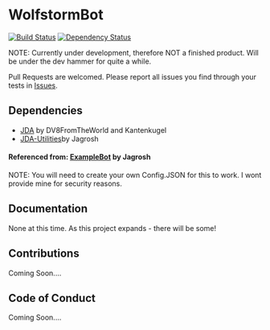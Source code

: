 # WolfstormBot 
[![Build Status](https://travis-ci.org/Wolfst0rm/WolfstormBot.svg?branch=master)](https://travis-ci.org/Wolfst0rm/WolfstormBot) 
[![Dependency Status](https://www.versioneye.com/user/projects/59b64c85368b08003d0e8bdf/badge.svg?style=flat-square)](https://www.versioneye.com/user/projects/59b64c85368b08003d0e8bdf)

NOTE: Currently under development, therefore NOT a finished product. Will be under the dev hammer for quite a while.

Pull Requests are welcomed. Please report all issues you find through your tests in [Issues](https://github.com/Wolfst0rm/WolfstormBot/issues).

## Dependencies

* [JDA](https://github.com/DV8FromTheWorld/JDA/) by DV8FromTheWorld and Kantenkugel
* [JDA-Utilities](https://github.com/JDA-Applications/JDA-Utilities)by Jagrosh

#### Referenced from: [ExampleBot](https://github.com/jagrosh/ExampleBot/) by Jagrosh
NOTE: You will need to create your own Config.JSON for this to work. I wont provide mine for security reasons.

## Documentation
None at this time. As this project expands - there will be some!

## Contributions
Coming Soon.... 

## Code of Conduct
Coming Soon....
